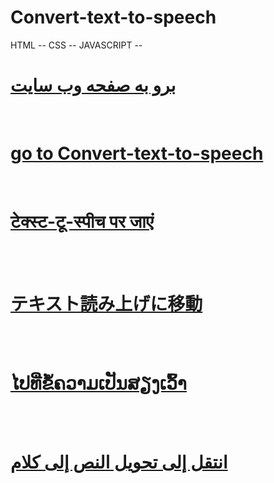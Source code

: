 # Convert-text-to-speech
HTML -- CSS -- JAVASCRIPT --
<br>



<h1> 
<a href="//mohammadpaknahad1395.github.io/Convert-text-to-speech/">برو به صفحه وب سایت</a>
</h1>

<br>

<h1 class="bodycam1" > 
<a class="bodycam" href="//mohammadpaknahad1395.github.io/Convert-text-to-speech/"> go to Convert-text-to-speech</a>
</h1>

<br>
<h1> 
<a href="//mohammadpaknahad1395.github.io/Convert-text-to-speech/">टेक्स्ट-टू-स्पीच पर जाएं</a>
</h1>

<br>
<br>
<h1> 
<a href="//mohammadpaknahad1395.github.io/Convert-text-to-speech/">テキスト読み上げに移動</a>
</h1>

<br>
<br>
<h1> 
<a href="//mohammadpaknahad1395.github.io/Convert-text-to-speech/">ໄປທີ່ຂໍ້ຄວາມເປັນສຽງເວົ້າ</a>
</h1>

<br>
<br>
<h1> 
<a href="//mohammadpaknahad1395.github.io/Convert-text-to-speech/">انتقل إلى تحويل النص إلى كلام</a>
</h1>

<br>
